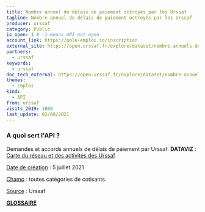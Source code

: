 ```yaml
---
title: Nombre annuel de délais de paiement octroyés par les Urssaf
tagline: Nombre annuel de délais de paiement octroyés par les Urssaf
producer: urssaf
category: Public
is_open: 1 # -1 means API not open
account_link: https://pole-emploi.io/inscription
external_site: https://open.urssaf.fr/explore/dataset/nombre-annuels-de-delais-de-paiement/api/
partners:
  - urssaf
keywords:
  - urssaf
doc_tech_external: https://open.urssaf.fr/explore/dataset/nombre-annuels-de-delais-de-paiement/api/
themes:
  - Emploi
kind:
  - API
from: urssaf
visits_2019: 1000
last_update: 02/08/2021
---
```


### A quoi sert l'API ?

<p>Demandes et accords annuels de délais de paiement par Urssaf. <b>DATAVIZ</b> : <a href=\"https://dataviz-1.urssaf.fr/reseau-et-chiffres-cles\" target=\"_blank\">Carte du réseau et des activités des Urssaf</a></p><p><u>Date de création</u> : 5 juillet 2021</p><p><u>Champ</u> : toutes catégories de cotisants.</p><p><u>Source</u> : Urssaf</p><p><b><a href=\"https://open.urssaf.fr/explore/dataset/lexique-des-activites-et-des-services-de-lurssaf/table/\" target=\"_blank\">GLOSSAIRE</a></b></p>
